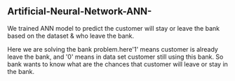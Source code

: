 ## Artificial-Neural-Network-ANN-
We trained ANN model to predict the customer  will  stay or leave the bank based on the dataset & who leave the bank.

Here we are solving the bank problem.here'1' means customer is already leave the bank, and '0' means in data set customer still using this bank. So bank wants to know what are the chances that customer will leave or stay in the bank.

